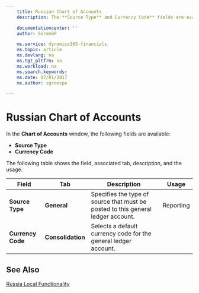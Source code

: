 ```yaml
---
    title: Russian Chart of Accounts
    description: The **Source Type** and Currency Code** fields are available in the Russian **Chart of Accounts** window.

    documentationcenter: ''
    author: SorenGP

    ms.service: dynamics365-financials
    ms.topic: article
    ms.devlang: na
    ms.tgt_pltfrm: na
    ms.workload: na
    ms.search.keywords:
    ms.date: 07/01/2017
    ms.author: sgroespe

---
```

# Russian Chart of Accounts
In the **Chart of Accounts** window, the following fields are available:  

- **Source Type**  
- **Currency Code**  

 The following table shows the field, associated tab, description, and the usage.  

|Field|Tab|Description|Usage|  
|-----------|---------|-----------------|-----------|  
|**Source Type**|**General**|Specifies the type of source that must be posted to this general ledger account.|Reporting|  
|**Currency Code**|**Consolidation**|Selects a default currency code for the general ledger account.||

## See Also
[Russia Local Functionality](russia-local-functionality.md)
